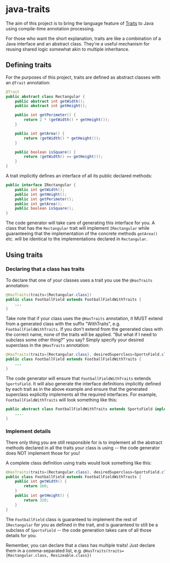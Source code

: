 java-traits
===========

The aim of this project is to bring the language feature of [Traits](http://en.wikipedia.org/wiki/Trait_%28computer_programming%29) to Java using compile-time annotation processing.

For those who want the short explanation, traits are like a combination of a Java interface and an abstract class. They're a useful mechanism for reusing shared logic somewhat akin to multiple inheritance.

## Defining traits
For the purposes of this project, traits are defined as abstract classes with an `@Trait` annotation:

```java
@Trait
public abstract class Rectangular {
    public abstract int getWidth();
    public abstract int getHeight();

    public int getPerimeter() {
        return 2 * (getWidth() + getHeight());
    }

    public int getArea() {
        return (getWidth() * getHeight());
    }

    public boolean isSquare() {
        return (getWidth() == getHeight());
    }
}
```
A trait implicitly defines an interface of all its public declared methods:

```java
public interface IRectangular {
    public int getWidth();
    public int getHeight();
    public int getPerimeter();
    public int getArea();
    public boolean isSquare();
}
```

The code generator will take care of generating this interface for you. A class that has the `Rectangular` trait will implement `IRectangular` while guaranteeing that the implementation of the concrete methods `getArea()` etc. will be identical to the implementations declared in `Rectangular`.

## Using traits

### Declaring that a class has traits
To declare that one of your classes uses a trait you use the `@HasTraits` annotation:

```java
@HasTraits(traits={Rectangular.class})
public class FootballField extends FootballFieldWithTraits {
    ...
}
```

Take note that if your class uses the `@HasTraits` annotation, it MUST extend from a generated class with the suffix "WithTraits", e.g. `FootballFieldWithTraits`. If you don't extend from the generated class with the correct name, none of the traits will be applied. "But what if I need to subclass some other thing?" you say? Simply specify your desired superclass in the `@HasTraits` annotation:

```java
@HasTraits(traits={Rectangular.class}, desiredSuperclass=SportsField.class)
public class FootballField extends FootballFieldWithTraits {
    ...
}
```

The code generator will ensure that `FootballFieldWithTraits` extends `SportsField`. It will also generate the interface definitions implicitly defined by each trait as in the above example and ensure that the generated superclass explicitly implements all the required interfaces. For example, `FootballFieldWithTraits` will look something like this:

```java
public abstract class FootballFieldWithTraits extends SportsField implements IRectangular {
    ....
}
```

### Implement details
There only thing you are still responsible for is to implement all the abstract methods declared in all the traits your class is using -- the code generator does NOT implement those for you!

A complete class definition using traits would look something like this:

```java
@HasTraits(traits={Rectangular.class}, desiredSuperclass=SportsField.class)
public class FootballField extends FootballFieldWithTraits {
    public int getWidth() {
        return 160;
    }
    public int getHeight() {
        return 320;
    }
}
```

The `FootballField` class is guaranteed to implement the rest of `IRectangular` for you as defined in the trait, and is guaranteed to still be a subclass of `SportsField` -- the code generation takes care of all those details for you.

Remember, you can declare that a class has multiple traits! Just declare them in a comma-separated list, e.g. `@HasTraits(traits={Rectangular.class, Resizeable.class})`
